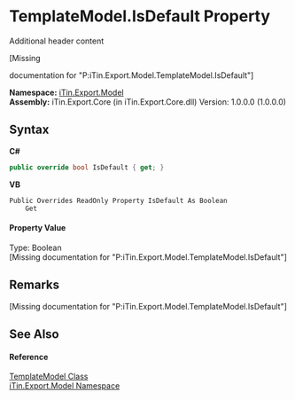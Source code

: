 # TemplateModel.IsDefault Property 
Additional header content 

\[Missing <summary> documentation for "P:iTin.Export.Model.TemplateModel.IsDefault"\]

**Namespace:**&nbsp;<a href="ef57ffcc-e95e-b212-5a46-9aa6f5a3511f">iTin.Export.Model</a><br />**Assembly:**&nbsp;iTin.Export.Core (in iTin.Export.Core.dll) Version: 1.0.0.0 (1.0.0.0)

## Syntax

**C#**<br />
``` C#
public override bool IsDefault { get; }
```

**VB**<br />
``` VB
Public Overrides ReadOnly Property IsDefault As Boolean
	Get
```


#### Property Value
Type: Boolean<br />\[Missing <value> documentation for "P:iTin.Export.Model.TemplateModel.IsDefault"\]

## Remarks
\[Missing <remarks> documentation for "P:iTin.Export.Model.TemplateModel.IsDefault"\]

## See Also


#### Reference
<a href="c7dd52fd-80e8-a20b-b78f-9a20cbdfe6e6">TemplateModel Class</a><br /><a href="ef57ffcc-e95e-b212-5a46-9aa6f5a3511f">iTin.Export.Model Namespace</a><br />